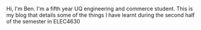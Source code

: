 Hi, I'm Ben. I'm a fifth year UQ engineering and commerce student. This is my blog that details some of the things I have learnt during the second half of the semester in ELEC4630

